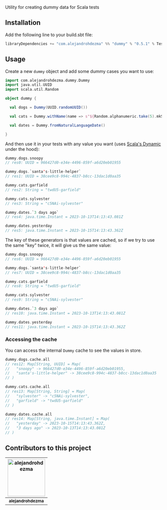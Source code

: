 Utility for creating dummy data for Scala tests

## Installation

Add the following line to your build.sbt file:

```sbt
libraryDependencies += "com.alejandrohdezma" %% "dummy" % "0.5.1" % Test
```

## Usage

Create a new `dummy` object and add some dummy cases you want to use:

```scala
import com.alejandrohdezma.dummy.Dummy
import java.util.UUID
import scala.util.Random

object dummy {

  val dogs = Dummy(UUID.randomUUID())

  val cats = Dummy.withName(name => s"${Random.alphanumeric.take(5).mkString}-$name")

  val dates = Dummy.fromNaturalLanguageDate()

}
```

And then use it in your tests with any value you want (uses
[Scala's Dynamic](https://www.scala-lang.org/api/2.13.3/scala/Dynamic.html)
under the hood):

```scala
dummy.dogs.snoopy
// res0: UUID = 966427d0-e34e-4496-859f-a6d20eb01955

dummy.dogs.`santa's-little-helper`
// res1: UUID = 38cee9c8-994c-4837-b8cc-13dac1d0aa35

dummy.cats.garfield
// res2: String = "twdU5-garfield"

dummy.cats.sylvester
// res3: String = "c5NAi-sylvester"

dummy.dates.`3 days ago`
// res4: java.time.Instant = 2023-10-13T14:13:43.081Z

dummy.dates.yesterday
// res5: java.time.Instant = 2023-10-15T14:13:43.362Z
```

The key of these generators is that values are cached, so if we try to use the
same "key" twice, it will give us the same value:

```scala
dummy.dogs.snoopy
// res6: UUID = 966427d0-e34e-4496-859f-a6d20eb01955

dummy.dogs.`santa's-little-helper`
// res7: UUID = 38cee9c8-994c-4837-b8cc-13dac1d0aa35

dummy.cats.garfield
// res8: String = "twdU5-garfield"

dummy.cats.sylvester
// res9: String = "c5NAi-sylvester"

dummy.dates.`3 days ago`
// res10: java.time.Instant = 2023-10-13T14:13:43.081Z

dummy.dates.yesterday
// res11: java.time.Instant = 2023-10-15T14:13:43.362Z
```

### Accessing the cache

You can access the internal `Dummy` cache to see the values in
store.

```scala
dummy.dogs.cache.all
// res12: Map[String, UUID] = Map(
//   "snoopy" -> 966427d0-e34e-4496-859f-a6d20eb01955,
//   "santa's-little-helper" -> 38cee9c8-994c-4837-b8cc-13dac1d0aa35
// )

dummy.cats.cache.all
// res13: Map[String, String] = Map(
//   "sylvester" -> "c5NAi-sylvester",
//   "garfield" -> "twdU5-garfield"
// )

dummy.dates.cache.all
// res14: Map[String, java.time.Instant] = Map(
//   "yesterday" -> 2023-10-15T14:13:43.362Z,
//   "3 days ago" -> 2023-10-13T14:13:43.081Z
// )
```

## Contributors to this project 

| <a href="https://github.com/alejandrohdezma"><img alt="alejandrohdezma" src="https://avatars.githubusercontent.com/u/9027541?v=4&s=120" width="120px" /></a> |
| :--: |
| <a href="https://github.com/alejandrohdezma"><sub><b>alejandrohdezma</b></sub></a> |
